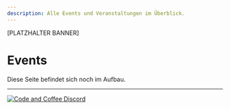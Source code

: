 ```yaml
---
description: Alle Events und Veranstaltungen im Überblick.
---
```


[PLATZHALTER BANNER]

# Events

Diese Seite befindet sich noch im Aufbau.

***
[![Code and Coffee Discord](https://discordapp.com/api/guilds/889432631672983562/widget.png?style=banner2)](http://discord.code-n.coffee)
